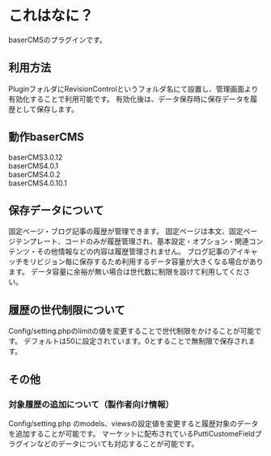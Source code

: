 # これはなに？
baserCMSのプラグインです。

## 利用方法
PluginフォルダにRevisionControlというフォルダ名にて設置し、管理画面より有効化することで利用可能です。
有効化後は、データ保存時に保存データを履歴として保存します。

## 動作baserCMS
baserCMS3.0.12  
baserCMS4.0.1  
baserCMS4.0.2   
baserCMS4.0.10.1  

## 保存データについて
固定ページ・ブログ記事の履歴が管理できます。
固定ページは本文、固定ページテンプレート、コードのみが履歴管理され、基本設定・オプション・関連コンテンツ・その他情報などの内容は履歴管理されません。
ブログ記事のアイキャッチをリビジョン毎に保存するため利用するデータ容量が大きくなる場合があります。
データ容量に余裕が無い場合は世代数に制限を設けて利用してください。

## 履歴の世代制限について
Config/setting.phpのlimitの値を変更することで世代制限をかけることが可能です。
デフォルトは50に設定されています。0とすることで無制限で保存されます。

## その他
### 対象履歴の追加について（製作者向け情報）
Config/setting.php のmodels、viewsの設定値を変更すると履歴対象のデータを追加することが可能です。
マーケットに配布されているPuttiCustomeFieldプラグインなどのデータについても対応することが可能です。
